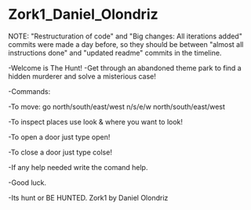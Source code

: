 # Zork1_Daniel_Olondriz
NOTE: "Restructuration of code" and "Big changes: All iterations added" commits were made a day before, so they should be between "almost all instructions done" and "updated readme" commits in the timeline.

-Welcome is The Hunt!
 -Get through an abandoned theme park to find a hidden murderer and solve a misterious case!
 
 -Commands:
 
 -To move:
 go north/south/east/west
 n/s/e/w
 north/south/east/west
 
 -To inspect places use look & where you want to look!
 
 -To open a door just type open!
 
 -To close a door just type colse!
 
 -If any help needed write the comand help.
 
 -Good luck.
 
 -Its hunt or BE HUNTED.
Zork1 by Daniel Olondriz

